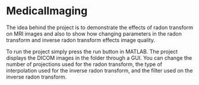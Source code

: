 # MedicalImaging

The idea behind the project is to demonstrate the effects of radon transform on MRI images and also to show how changing parameters in the radon transform and inverse radon transform effects image quality.

To run the project simply press the run button in MATLAB. The project displays the DICOM images in the folder through a GUI. You can change the number of projections used for the radon transform, the type of interpolation used for the inverse radon transform, and the filter used on the inverse radon transform.
